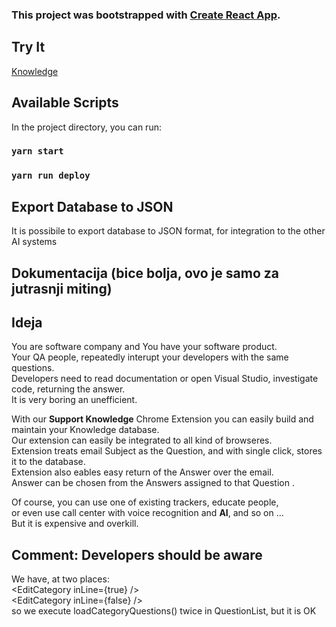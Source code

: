 ### This project was bootstrapped with [Create React App](https://github.com/facebook/create-react-app).

## Try It
[Knowledge](https://slavkopar.github.io/knowledge-share/)

## Available Scripts

In the project directory, you can run:

### `yarn start`
### `yarn run deploy`

## Export Database to JSON
   It is  possibile to export database to JSON format, for integration to the other AI systems




## Dokumentacija (bice bolja, ovo je samo za jutrasnji miting) 




## Ideja

You are software company and You have your software product.\
Your QA people, repeatedly interupt your developers with the same questions.\
Developers need to read documentation or open Visual Studio, investigate code, returning the answer.\
It is very boring an unefficient.

With our  **Support Knowledge** Chrome Extension you can easily build and maintain your Knowledge database.\
Our extension can easily be integrated to all kind of browseres.\
Extension treats email Subject as the Question, and with single click, stores it to the database.\
Extension also eables easy return of the Answer over the email.\
Answer can be chosen from the Answers assigned to that Question .

Of course, you can use one of existing trackers, educate people, \
or even use call center with voice recognition and **AI**, and so on ...\
But it is expensive and overkill.


## Comment: Developers should be aware
   We have, at two places:\
      &lt;EditCategory inLine={true} />\
      &lt;EditCategory inLine={false} />\
   so we execute loadCategoryQuestions() twice in QuestionList, but it is OK